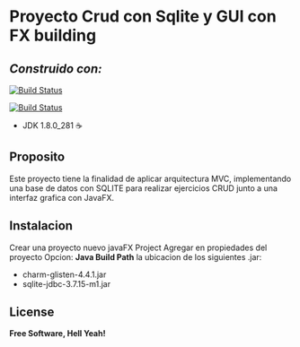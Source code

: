 # Proyecto Crud con Sqlite y GUI con FX building
## _Construido con:_

[![Build Status](https://img.icons8.com/dusk/2x/java-coffee-cup-logo.png)]()


[![Build Status](https://travis-ci.org/joemccann/dillinger.svg?branch=master)]()



- JDK 1.8.0_281 ☕️

## Proposito

Este proyecto tiene la finalidad de aplicar arquitectura MVC, implementando una base de datos con SQLITE para realizar ejercicios CRUD junto a una interfaz grafica con JavaFX.

## Instalacion

Crear una proyecto nuevo javaFX Project
Agregar en propiedades del proyecto Opcion: **Java Build Path** la ubicacion de los siguientes .jar:
- charm-glisten-4.4.1.jar
- sqlite-jdbc-3.7.15-m1.jar

## License

**Free Software, Hell Yeah!**

[//]: # (These are reference links used in the body of this note and get stripped out when the markdown processor does its job. There is no need to format nicely because it shouldn't be seen. Thanks SO - http://stackoverflow.com/questions/4823468/store-comments-in-markdown-syntax)

   [PlDb]: <https://github.com/joemccann/dillinger/tree/master/plugins/dropbox/README.md>
   [PlGh]: <https://github.com/joemccann/dillinger/tree/master/plugins/github/README.md>
   [PlGd]: <https://github.com/joemccann/dillinger/tree/master/plugins/googledrive/README.md>
   [PlOd]: <https://github.com/joemccann/dillinger/tree/master/plugins/onedrive/README.md>
   [PlMe]: <https://github.com/joemccann/dillinger/tree/master/plugins/medium/README.md>
   [PlGa]: <https://github.com/RahulHP/dillinger/blob/master/plugins/googleanalytics/README.md>

